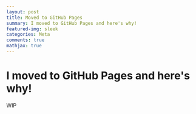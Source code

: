 ```yaml
---
layout: post
title: Moved to GitHub Pages
summary: I moved to GitHub Pages and here's why!
featured-img: sleek
categories: Meta
comments: true
mathjax: true
---
```


# I moved to GitHub Pages and here's why!

WIP
